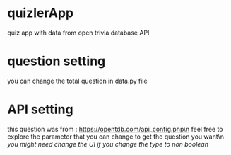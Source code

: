 # quizlerApp
quiz app with data from open trivia database API

# question setting
you can change the total question in data.py file

# API setting
this question was from : https://opentdb.com/api_config.php\n
feel free to explore the parameter that you can change to get the question you want\n
*you might need change the UI if you change the type to non boolean*
